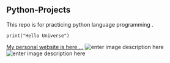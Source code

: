 ## Python-Projects
This repo is for practicing python language programming .

    print("Hello Universe")
[My personal website is here ...](https://www.mohammadebadi.com/)
![enter image description here](https://www.python.org/static/img/python-logo.png)![enter image description here](https://www.mohammadebadi.com/assets/img/me.jpg)
